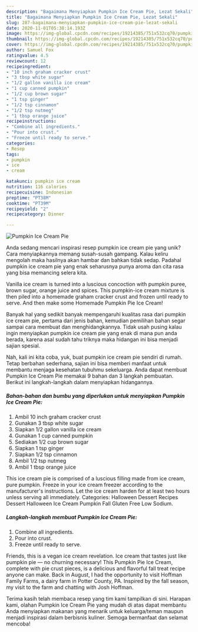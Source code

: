 ```yaml
---
description: "Bagaimana Menyiapkan Pumpkin Ice Cream Pie, Lezat Sekali"
title: "Bagaimana Menyiapkan Pumpkin Ice Cream Pie, Lezat Sekali"
slug: 287-bagaimana-menyiapkan-pumpkin-ice-cream-pie-lezat-sekali
date: 2020-11-01T05:38:14.193Z
image: https://img-global.cpcdn.com/recipes/19214385/751x532cq70/pumpkin-ice-cream-pie-recipe-main-photo.jpg
thumbnail: https://img-global.cpcdn.com/recipes/19214385/751x532cq70/pumpkin-ice-cream-pie-recipe-main-photo.jpg
cover: https://img-global.cpcdn.com/recipes/19214385/751x532cq70/pumpkin-ice-cream-pie-recipe-main-photo.jpg
author: Samuel Fox
ratingvalue: 4.5
reviewcount: 12
recipeingredient:
- "10 inch graham cracker crust"
- "3 tbsp white sugar"
- "1/2 gallon vanilla ice cream"
- "1 cup canned pumpkin"
- "1/2 cup brown sugar"
- "1 tsp ginger"
- "1/2 tsp cinnamon"
- "1/2 tsp nutmeg"
- "1 tbsp orange juice"
recipeinstructions:
- "Combine all ingredients."
- "Pour into crust."
- "Freeze until ready to serve."
categories:
- Resep
tags:
- pumpkin
- ice
- cream

katakunci: pumpkin ice cream 
nutrition: 116 calories
recipecuisine: Indonesian
preptime: "PT38M"
cooktime: "PT39M"
recipeyield: "2"
recipecategory: Dinner

---
```



![Pumpkin Ice Cream Pie](https://img-global.cpcdn.com/recipes/19214385/751x532cq70/pumpkin-ice-cream-pie-recipe-main-photo.jpg)

Anda sedang mencari inspirasi resep pumpkin ice cream pie yang unik? Cara menyiapkannya memang susah-susah gampang. Kalau keliru mengolah maka hasilnya akan hambar dan bahkan tidak sedap. Padahal pumpkin ice cream pie yang enak seharusnya punya aroma dan cita rasa yang bisa memancing selera kita.

Vanilla ice cream is turned into a luscious concoction with pumpkin puree, brown sugar, orange juice and spices. This pumpkin-ice cream mixture is then piled into a homemade graham cracker crust and frozen until ready to serve. And then make some Homemade Pumpkin Pie Ice Cream!

Banyak hal yang sedikit banyak mempengaruhi kualitas rasa dari pumpkin ice cream pie, pertama dari jenis bahan, kemudian pemilihan bahan segar sampai cara membuat dan menghidangkannya. Tidak usah pusing kalau ingin menyiapkan pumpkin ice cream pie yang enak di mana pun anda berada, karena asal sudah tahu triknya maka hidangan ini bisa menjadi sajian spesial.


Nah, kali ini kita coba, yuk, buat pumpkin ice cream pie sendiri di rumah. Tetap berbahan sederhana, sajian ini bisa memberi manfaat untuk membantu menjaga kesehatan tubuhmu sekeluarga. Anda dapat membuat Pumpkin Ice Cream Pie memakai 9 bahan dan 3 langkah pembuatan. Berikut ini langkah-langkah dalam menyiapkan hidangannya.

<!--inarticleads1-->

##### Bahan-bahan dan bumbu yang diperlukan untuk menyiapkan Pumpkin Ice Cream Pie:

1. Ambil 10 inch graham cracker crust
1. Gunakan 3 tbsp white sugar
1. Siapkan 1/2 gallon vanilla ice cream
1. Gunakan 1 cup canned pumpkin
1. Sediakan 1/2 cup brown sugar
1. Siapkan 1 tsp ginger
1. Siapkan 1/2 tsp cinnamon
1. Ambil 1/2 tsp nutmeg
1. Ambil 1 tbsp orange juice


This ice cream pie is comprised of a luscious filling made from ice cream, pure pumpkin. Freeze in your ice cream freezer according to the manufacturer&#39;s instructions. Let the ice cream harden for at least two hours unless serving all immediately. Categories: Halloween Dessert Recipes Dessert Halloween Ice Cream Pumpkin Fall Gluten Free Low Sodium. 

<!--inarticleads2-->

##### Langkah-langkah membuat Pumpkin Ice Cream Pie:

1. Combine all ingredients.
1. Pour into crust.
1. Freeze until ready to serve.


Friends, this is a vegan ice cream revelation. Ice cream that tastes just like pumpkin pie — no churning necessary! This Pumpkin Pie Ice Cream, complete with pie crust pieces, is a delicious and flavorful fall treat recipe anyone can make. Back in August, I had the opportunity to visit Hoffman Family Farms, a dairy farm in Potter County, PA. Inspired by the fall season, my visit to the farm and chatting with Josh Hoffman. 

Terima kasih telah membaca resep yang tim kami tampilkan di sini. Harapan kami, olahan Pumpkin Ice Cream Pie yang mudah di atas dapat membantu Anda menyiapkan makanan yang menarik untuk keluarga/teman maupun menjadi inspirasi dalam berbisnis kuliner. Semoga bermanfaat dan selamat mencoba!
